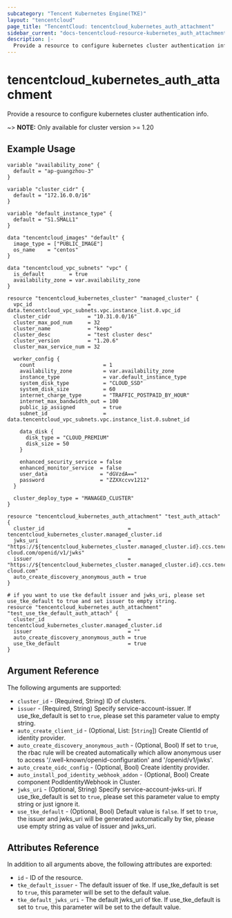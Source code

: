 ```yaml
---
subcategory: "Tencent Kubernetes Engine(TKE)"
layout: "tencentcloud"
page_title: "TencentCloud: tencentcloud_kubernetes_auth_attachment"
sidebar_current: "docs-tencentcloud-resource-kubernetes_auth_attachment"
description: |-
  Provide a resource to configure kubernetes cluster authentication info.
---
```


# tencentcloud_kubernetes_auth_attachment

Provide a resource to configure kubernetes cluster authentication info.

~> **NOTE:** Only available for cluster version >= 1.20

## Example Usage

```hcl
variable "availability_zone" {
  default = "ap-guangzhou-3"
}

variable "cluster_cidr" {
  default = "172.16.0.0/16"
}

variable "default_instance_type" {
  default = "S1.SMALL1"
}

data "tencentcloud_images" "default" {
  image_type = ["PUBLIC_IMAGE"]
  os_name    = "centos"
}

data "tencentcloud_vpc_subnets" "vpc" {
  is_default        = true
  availability_zone = var.availability_zone
}

resource "tencentcloud_kubernetes_cluster" "managed_cluster" {
  vpc_id                  = data.tencentcloud_vpc_subnets.vpc.instance_list.0.vpc_id
  cluster_cidr            = "10.31.0.0/16"
  cluster_max_pod_num     = 32
  cluster_name            = "keep"
  cluster_desc            = "test cluster desc"
  cluster_version         = "1.20.6"
  cluster_max_service_num = 32

  worker_config {
    count                      = 1
    availability_zone          = var.availability_zone
    instance_type              = var.default_instance_type
    system_disk_type           = "CLOUD_SSD"
    system_disk_size           = 60
    internet_charge_type       = "TRAFFIC_POSTPAID_BY_HOUR"
    internet_max_bandwidth_out = 100
    public_ip_assigned         = true
    subnet_id                  = data.tencentcloud_vpc_subnets.vpc.instance_list.0.subnet_id

    data_disk {
      disk_type = "CLOUD_PREMIUM"
      disk_size = 50
    }

    enhanced_security_service = false
    enhanced_monitor_service  = false
    user_data                 = "dGVzdA=="
    password                  = "ZZXXccvv1212"
  }

  cluster_deploy_type = "MANAGED_CLUSTER"
}

resource "tencentcloud_kubernetes_auth_attachment" "test_auth_attach" {
  cluster_id                           = tencentcloud_kubernetes_cluster.managed_cluster.id
  jwks_uri                             = "https://${tencentcloud_kubernetes_cluster.managed_cluster.id}.ccs.tencent-cloud.com/openid/v1/jwks"
  issuer                               = "https://${tencentcloud_kubernetes_cluster.managed_cluster.id}.ccs.tencent-cloud.com"
  auto_create_discovery_anonymous_auth = true
}

# if you want to use tke default issuer and jwks_uri, please set use_tke_default to true and set issuer to empty string.
resource "tencentcloud_kubernetes_auth_attachment" "test_use_tke_default_auth_attach" {
  cluster_id                           = tencentcloud_kubernetes_cluster.managed_cluster.id
  issuer                               = ""
  auto_create_discovery_anonymous_auth = true
  use_tke_default                      = true
}
```

## Argument Reference

The following arguments are supported:

* `cluster_id` - (Required, String) ID of clusters.
* `issuer` - (Required, String) Specify service-account-issuer. If use_tke_default is set to `true`, please set this parameter value to empty string.
* `auto_create_client_id` - (Optional, List: [`String`]) Create ClientId of identity provider.
* `auto_create_discovery_anonymous_auth` - (Optional, Bool) If set to `true`, the rbac rule will be created automatically which allow anonymous user to access '/.well-known/openid-configuration' and '/openid/v1/jwks'.
* `auto_create_oidc_config` - (Optional, Bool) Create identity provider.
* `auto_install_pod_identity_webhook_addon` - (Optional, Bool) Create component PodIdentityWebhook in Cluster.
* `jwks_uri` - (Optional, String) Specify service-account-jwks-uri. If use_tke_default is set to `true`, please set this parameter value to empty string or just ignore it.
* `use_tke_default` - (Optional, Bool) Default value is `false`. If set to `true`, the issuer and jwks_uri will be generated automatically by tke, please use empty string as value of issuer and jwks_uri.

## Attributes Reference

In addition to all arguments above, the following attributes are exported:

* `id` - ID of the resource.
* `tke_default_issuer` - The default issuer of tke. If use_tke_default is set to `true`, this parameter will be set to the default value.
* `tke_default_jwks_uri` - The default jwks_uri of tke. If use_tke_default is set to `true`, this parameter will be set to the default value.



